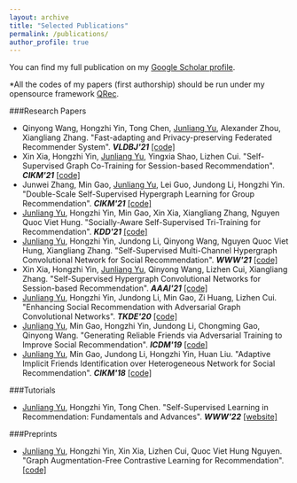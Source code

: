 ```yaml
---
layout: archive
title: "Selected Publications"
permalink: /publications/
author_profile: true
---
```


You can find my full publication on my [Google Scholar profile](https://scholar.google.com/citations?user=JGuWOUIAAAAJ&hl=EN&oi=ao).

\*All the codes of my papers (first authorship) should be run under my opensource framework [QRec](https://github.com/Coder-Yu/QRec). 

###Research Papers

+ Qinyong Wang, Hongzhi Yin, Tong Chen, <u>Junliang Yu</u>, Alexander Zhou, Xiangliang Zhang. "Fast-adapting and Privacy-preserving Federated Recommender System". <i><b>VLDBJ'21</b></i> [[code]]()
+ Xin Xia, Hongzhi Yin, <u>Junliang Yu</u>, Yingxia Shao, Lizhen Cui. "Self-Supervised Graph Co-Training for Session-based Recommendation". <i><b>CIKM'21</b></i> [[code]](https://github.com/xiaxin1998/COTREC)
+ Junwei Zhang, Min Gao, <u>Junliang Yu</u>, Lei Guo, Jundong Li, Hongzhi Yin. "Double-Scale Self-Supervised Hypergraph Learning for Group Recommendation". <i><b>CIKM'21</b></i> [[code]](https://github.com/0411tony/HHGR)
+ <u>Junliang Yu</u>, Hongzhi Yin, Min Gao, Xin Xia, Xiangliang Zhang, Nguyen Quoc Viet Hung. "Socially-Aware Self-Supervised Tri-Training for Recommendation". <i><b>KDD'21</b></i> [[code]](https://github.com/Coder-Yu/QRec/blob/master/model/ranking/SEPT.py)
+ <u>Junliang Yu</u>, Hongzhi Yin, Jundong Li, Qinyong Wang, Nguyen Quoc Viet Hung, Xiangliang Zhang. "Self-Supervised Multi-Channel Hypergraph Convolutional Network for Social Recommendation". <i><b>WWW'21</b></i> [[code]](https://github.com/Coder-Yu/QRec/blob/master/model/ranking/MHCN.py)
+ Xin Xia, Hongzhi Yin, <u>Junliang Yu</u>, Qinyong Wang, Lizhen Cui, Xiangliang Zhang. "Self-Supervised Hypergraph Convolutional Networks for Session-based Recommendation". <i><b>AAAI'21</b></i> [[code]](https://github.com/xiaxin1998/DHCN)
+ <u>Junliang Yu</u>, Hongzhi Yin, Jundong Li, Min Gao, Zi Huang, Lizhen Cui. "Enhancing Social Recommendation with Adversarial Graph Convolutional Networks". <i><b>TKDE'20</b></i> [[code]](https://github.com/Coder-Yu/QRec/blob/master/model/ranking/ESRF.py)
+ <u>Junliang Yu</u>, Min Gao, Hongzhi Yin, Jundong Li, Chongming Gao, Qinyong Wang. "Generating Reliable Friends via Adversarial Training to Improve Social Recommendation". <i><b>ICDM'19</b></i> [[code]](https://github.com/Coder-Yu/QRec/blob/master/model/ranking/RSGAN.py)
+ <u>Junliang Yu</u>, Min Gao, Jundong Li, Hongzhi Yin, Huan Liu. "Adaptive Implicit Friends Identification over Heterogeneous Network for Social Recommendation". <i><b>CIKM'18</b></i> [[code]](https://github.com/Coder-Yu/QRec/blob/master/model/ranking/IF-BPR.py)
  
###Tutorials

+ <u>Junliang Yu</u>, Hongzhi Yin, Tong Chen. "Self-Supervised Learning in Recommendation: Fundamentals and Advances". <i><b>WWW'22</b></i> [[website]](https://ssl-recsys.github.io/)
  
###Preprints
+ <u>Junliang Yu</u>, Hongzhi Yin, Xin Xia, Lizhen Cui, Quoc Viet Hung Nguyen. "Graph Augmentation-Free Contrastive Learning for Recommendation". [[code]](https://github.com/Coder-Yu/QRec/blob/master/model/ranking/GACL.py)
